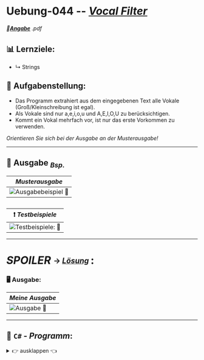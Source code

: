 <!--              READE -> VORLAGE Uebungen: Programmieren & Software Engineering              -->

# Uebung-044 --  [***Vocal Filter***](https://github.com/IxI-Enki/Uebung-044/blob/main)  

<!-- ---------------------------------------------|-------------------------------------------- -->
###### 📎[**Angabe**](https://github.com/IxI-Enki/Uebung-044/blob/main/work-directory/FilterVocals-1.pdf) *.pdf*
<sup><sub> 
---
</sub></sup>

<!-- ---------------------------------------------|-------------------------------------------- -->
## 📊 Lernziele:  
  - ↳ Strings 

<sup><sub> </sub></sup>
---

<!-- ---------------------------------------------|-------------------------------------------- -->
## 🧮 **Aufgabenstellung:**  
  - Das Programm extrahiert aus dem eingegebenen Text alle Vokale (Groß/Kleinschreibung ist egal).
  - Als Vokale sind nur a,e,i,o,u und A,E,I,O,U zu berücksichtigen.
  - Kommt ein Vokal mehrfach vor, ist nur das erste Vorkommen zu verwenden.

*Orientieren Sie sich bei der Ausgabe an der Musterausgabe!*

---
 
<!-- ---------------------------------------------|-------------------------------------------- -->
## 🔎 **Ausgabe** <sub>*Bsp.*</sub> 


   |            *Musterausgabe*   |  
   | :-----------------------------------------------------------------------------------------------------------------: |
   |  ![**Ausgabebeispiel 📎**](https://github.com/IxI-Enki/Uebung-044/assets/138018029/8d2c1b61-8c6f-48e0-9dd3-556209aa69e4) |

<sup><sub> </sub></sup>
---

   |        ❗ *Testbeispiele*   |  
   | :-----------------------------------------------------------------------------------------------------------------: |
   |  ![**Testbeispiele: 📎**](https://github.com/IxI-Enki/Uebung-044/assets/138018029/9f15a5b1-7d6d-47e8-8322-d5f3629cc36a) |

---

<!-- ---------------------------------------------|-------------------------------------------- -->


# *SPOILER* <sub><sup> → [*Lösung*](https://github.com/IxI-Enki/Uebung-044/blob/main/FilterVokals/FilterVokals/FilterVocals.cs) <sup></sub>:


### 🖥 **Ausgabe**: 
   |            *Meine Ausgabe*   
   |--------------------------------|
   |  ![**Ausgabe 📎**](https://github.com/IxI-Enki/Uebung-044/assets/138018029/865d4b1c-58d4-4d7f-aa8a-14031b1522d4) |

---

## 💾 `C#` - *Programm*:
 <details><summary>👉 ausklappen 👈 </summary>


 ```c#
namespace FilterVocals      //  
{                           //
  public class Program      //
  {                         //
    static void Main()      //
    {
      ///*----------------------- console_settings ------------------------*///
      const int cWidth = 53;                     //  console width
      const int cHeight = 30;                    //  & height
      Console.SetWindowSize(cWidth, cHeight);    //
      Console.OutputEncoding = Encoding.UTF8;    //  Unicode Symbols

      /*----------------------------- VARIABLES -----------------------------*/
      string userInput,                       //  
             vocalCache = "",
             vocalCacheOut = "";
      char[] vocalLower = new char[5];
      vocalLower = ['a', 'e', 'i', 'o', 'u'];
      char[] vocalUpper = new char[5];
      vocalUpper = ['A', 'E', 'I', 'O', 'U'];

      int index;
      bool empty;

      /*-------------------------------- HEAD -------------------------------*/
      Console.Clear();
      Console.Write("\n             Vokale aus Text extrahieren             " +
      /* cWidth: */ "\n=====================================================");

      Console.Write("\n Text: ");
      userInput = Console.ReadLine();

      empty = (userInput.Length > 0) ? true : false;
      if (empty)
      {
        for (index = 0; index < userInput.Length; index++)
        {
          for (int i = 0; i < 5; i++)
          {
            if (userInput[index] == vocalLower[i] || userInput[index] == vocalUpper[i])
            {
              vocalCache = vocalCache + userInput[index];
              vocalLower[i] = ' ';
              vocalUpper[i] = ' ';
            }
          }
        }
        int length = vocalCache.Length;
        for (index = 0; length > index; index++)
        {
          if (vocalCache[index] != ' ')
          {
            vocalCacheOut = vocalCacheOut + vocalCache[index];
          }
        }
      }
      else
      { Console.Write("\n"); }

      Console.Write($"\n Der Text \"{userInput}\" enthält {vocalCacheOut.Length} Vokale: {vocalCacheOut}");

      /*-------------------------------- END --------------------------------*/
      Console.Write("\n Zum beenden Eingabetaste drücken..");
      Console.ReadLine();    //  wait for [enter]
      Console.Clear();       //
    }
  }
}

```


</dertails>
